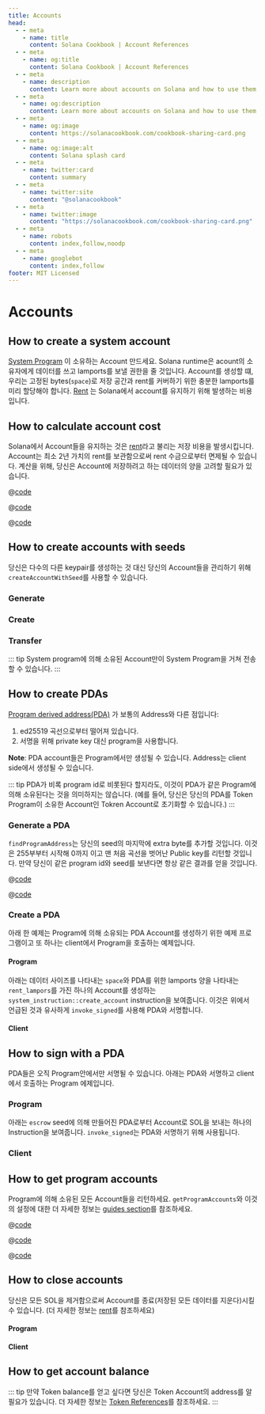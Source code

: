 ```yaml
---
title: Accounts
head:
  - - meta
    - name: title
      content: Solana Cookbook | Account References
  - - meta
    - name: og:title
      content: Solana Cookbook | Account References
  - - meta
    - name: description
      content: Learn more about accounts on Solana and how to use them in your programs.
  - - meta
    - name: og:description
      content: Learn more about accounts on Solana and how to use them in your programs.
  - - meta
    - name: og:image
      content: https://solanacookbook.com/cookbook-sharing-card.png
  - - meta
    - name: og:image:alt
      content: Solana splash card
  - - meta
    - name: twitter:card
      content: summary
  - - meta
    - name: twitter:site
      content: "@solanacookbook"
  - - meta
    - name: twitter:image
      content: "https://solanacookbook.com/cookbook-sharing-card.png"
  - - meta
    - name: robots
      content: index,follow,noodp
  - - meta
    - name: googlebot
      content: index,follow
footer: MIT Licensed
---
```


# Accounts

## How to create a system account

[System Program][1] 이 소유하는 Account 만드세요. Solana runtime은 acount의 소유자에게 데이터를 쓰고 lamports를 보낼 권한을 줄 것입니다.
Account를 생성할 떄, 우리는 고정된 bytes(`space`)로 저장 공간과 rent를 커버하기 위한 충분한 lamports를 미리 할당해야 합니다.
[Rent][2] 는 Solana에서 account를 유지하기 위해 발생하는 비용입니다.

<SolanaCodeGroup>
  <SolanaCodeGroupItem title="TS" active>

  <template v-slot:default>

@[code](@/code/accounts/create-system-account/create-system-account.en.ts)

  </template>

  <template v-slot:preview>

@[code](@/code/accounts/create-system-account/create-system-account.preview.en.ts)

  </template>

  </SolanaCodeGroupItem>
  <SolanaCodeGroupItem title="Rust">

  <template v-slot:default>

@[code](@/code/accounts/create-system-account/create-system-account.en.rs)

  </template>

  <template v-slot:preview>

@[code](@/code/accounts/create-system-account/create-system-account.preview.en.rs)

  </template>

  </SolanaCodeGroupItem>
</SolanaCodeGroup>

## How to calculate account cost

Solana에서 Account들을 유지하는 것은 [rent][2]라고 불리는 저장 비용을 발생시킵니다. Account는 최소 2년 가치의 rent를 보관함으로써 rent 수금으로부터 면제될 수 있습니다.
계산을 위해, 당신은 Account에 저장하려고 하는 데이터의 양을 고려할 필요가 있습니다.

<CodeGroup>
  <CodeGroupItem title="TS" active>

@[code](@/code/accounts/rent-exemption/rent-exemption.en.ts)

  </CodeGroupItem>

  <CodeGroupItem title="Rust">

@[code](@/code/accounts/rent-exemption/rent-exemption.en.rs)

  </CodeGroupItem>

  <CodeGroupItem title="CLI">

@[code](@/code/accounts/rent-exemption/rent-exemption.en.sh)

  </CodeGroupItem>
</CodeGroup>

## How to create accounts with seeds

당신은 다수의 다른 keypair를 생성하는 것 대신 당신의 Account들을 관리하기 위해 `createAccountWithSeed`를 사용할 수 있습니다.

### Generate

<SolanaCodeGroup>
  <SolanaCodeGroupItem title="TS" active>

  <template v-slot:default>

@[code](@/code/accounts/create-account-with-seed/generate/main.en.ts)

  </template>

  <template v-slot:preview>

@[code](@/code/accounts/create-account-with-seed/generate/main.preview.en.ts)

  </template>

  </SolanaCodeGroupItem>

  <SolanaCodeGroupItem title="Rust">

  <template v-slot:default>

@[code](@/code/accounts/create-account-with-seed/generate/main.en.rs)

  </template>

  <template v-slot:preview>

@[code](@/code/accounts/create-account-with-seed/generate/main.preview.en.rs)

  </template>
  </SolanaCodeGroupItem>
</SolanaCodeGroup>

### Create

<SolanaCodeGroup>
  <SolanaCodeGroupItem title="TS" active>

  <template v-slot:default>

@[code](@/code/accounts/create-account-with-seed/creation/main.en.ts)

  </template>

  <template v-slot:preview>

@[code](@/code/accounts/create-account-with-seed/creation/main.preview.en.ts)

  </template>

  </SolanaCodeGroupItem>

  <SolanaCodeGroupItem title="Rust" active>

  <template v-slot:default>

@[code](@/code/accounts/create-account-with-seed/creation/main.en.rs)

  </template>

  <template v-slot:preview>

@[code](@/code/accounts/create-account-with-seed/creation/main.preview.en.rs)

  </template>

  </SolanaCodeGroupItem>
</SolanaCodeGroup>

### Transfer

<SolanaCodeGroup>
  <SolanaCodeGroupItem title="TS" active>

  <template v-slot:default>

@[code](@/code/accounts/create-account-with-seed/transfer/main.en.ts)

  </template>

  <template v-slot:preview>

@[code](@/code/accounts/create-account-with-seed/transfer/main.preview.en.ts)

  </template>

  </SolanaCodeGroupItem>
</SolanaCodeGroup>

::: tip
System program에 의해 소유된 Account만이 System Program을 거쳐 전송할 수 있습니다.
:::

## How to create PDAs

[Program derived address(PDA)][3] 가 보통의 Address와 다른 점입니다:

1. ed25519 곡선으로부터 떨어져 있습니다.
2. 서명을 위해 private key 대신 program을 사용합니다.

**Note**: PDA account들은 Program에서만 생성될 수 있습니다. Address는 client side에서 생성될 수 있습니다.

::: tip
PDA가 비록 program id로 비롯된다 할지라도, 이것이 PDA가 같은 Program에 의해 소유된다는 것을 의미하지는 않습니다.
(예를 들어, 당신은 당신의 PDA를 Token Program이 소유한 Account인 Tokren Account로 초기화할 수 있습니다.)
:::

### Generate a PDA

`findProgramAddress`는 당신의 seed의 마지막에 extra byte를 추가할 것입니다.
이것은 255부부터 시작해 0까지 이고 맨 처음 곡선을 벗어난 Public key를 리턴할 것입니다.
만약 당신이 같은 program id와 seed를 보낸다면 항상 같은 결과를 얻을 것입니다.

<CodeGroup>
  <CodeGroupItem title="TS" active>

@[code](@/code/accounts/program-derived-address/derived-a-pda/find-program-address.en.ts)

  </CodeGroupItem>

  <CodeGroupItem title="Rust">

@[code](@/code/accounts/program-derived-address/derived-a-pda/find-program-address.en.rs)

  </CodeGroupItem>
</CodeGroup>

### Create a PDA

아래 한 예제는 Program에 의해 소유되는 PDA Account를 생성하기 위한 예제 프로그램이고 또 하나는 client에서 Program을 호출하는 예제입니다.

#### Program

아래는 데이터 사이즈를 나타내는 `space`와 PDA를 위한 lamports 양을 나타내는 `rent_lampors`를 가진 하나의 Account를 생성하는 `system_instruction::create_account` instruction을 보여줍니다.
이것은 위에서 언급된 것과 유사하게 `invoke_signed`를 사용해 PDA와 서명합니다.


<SolanaCodeGroup>
  <SolanaCodeGroupItem title="rust" active>

  <template v-slot:default>

@[code](@/code/accounts/program-derived-address/create-a-pda/program/src/lib.rs)

  </template>

  <template v-slot:preview>

@[code](@/code/accounts/program-derived-address/create-a-pda/program/src/lib.preview.rs)

  </template>

  </SolanaCodeGroupItem>
</SolanaCodeGroup>

#### Client

<SolanaCodeGroup>
  <SolanaCodeGroupItem title="TS" active>

  <template v-slot:default>

@[code](@/code/accounts/program-derived-address/create-a-pda/client/main.en.ts)

  </template>

  <template v-slot:preview>

@[code](@/code/accounts/program-derived-address/create-a-pda/client/main.preview.en.ts)

  </template>

  </SolanaCodeGroupItem>
</SolanaCodeGroup>

## How to sign with a PDA

PDA들은 오직 Program안에서만 서명될 수 있습니다.
아래는 PDA와 서명하고 client에서 호출하는 Program 에제입니다.

### Program

아래는 `escrow` seed에 의해 만들어진 PDA로부터 Account로 SOL을 보내는 하나의 Instruction을 보여줍니다.
`invoke_signed`는 PDA와 서명하기 위해 사용됩니다.

<SolanaCodeGroup>
  <SolanaCodeGroupItem title="Rust" active>

  <template v-slot:default>

@[code](@/code/accounts/program-derived-address/sign-a-pda/program/src/lib.rs)

  </template>

  <template v-slot:preview>

@[code](@/code/accounts/program-derived-address/sign-a-pda/program/src/lib.preview.rs)

  </template>

  </SolanaCodeGroupItem>
</SolanaCodeGroup>

### Client

<SolanaCodeGroup>
  <SolanaCodeGroupItem title="TS" active>

  <template v-slot:default>

@[code](@/code/accounts/program-derived-address/sign-a-pda/client/main.en.ts)

  </template>

  <template v-slot:preview>

@[code](@/code/accounts/program-derived-address/sign-a-pda/client/main.preview.en.ts)

  </template>

  </SolanaCodeGroupItem>
</SolanaCodeGroup>

## How to get program accounts

Program에 의해 소유된 모든 Account들을 리턴하세요. `getProgramAccounts`와 이것의 설정에 대한 더 자세한 정보는 [guides section](../guides/get-program-accounts.md)를 참조하세요.

<CodeGroup>
  <CodeGroupItem title="TS" active>

@[code](@/code/get-program-accounts/basic/basic.en.ts)

  </CodeGroupItem>

  <CodeGroupItem title="Rust">

@[code](@/code/get-program-accounts/basic/basic.en.rs)

  </CodeGroupItem>
  <CodeGroupItem title="CLI">

@[code](@/code/get-program-accounts/basic/basic.en.sh)

  </CodeGroupItem>
</CodeGroup>

## How to close accounts

당신은 모든 SOL을 제거함으로써 Account를 종료(저장된 모든 데이터를 지운다)시킬 수 있습니다. (더 자세한 정보는 [rent][2]를 참조하세요)

#### Program


<SolanaCodeGroup>
  <SolanaCodeGroupItem title="rust" active>

  <template v-slot:default>

@[code](@/code/accounts/close-account/program/src/lib.rs)

  </template>

  <template v-slot:preview>

@[code](@/code/accounts/close-account/program/src/lib.preview.rs)

  </template>

  </SolanaCodeGroupItem>
</SolanaCodeGroup>

#### Client

<SolanaCodeGroup>
  <SolanaCodeGroupItem title="TS" active>

  <template v-slot:default>

@[code](@/code/accounts/close-account/client/main.en.ts)

  </template>

  <template v-slot:preview>

@[code](@/code/accounts/close-account/client/main.preview.en.ts)

  </template>

  </SolanaCodeGroupItem>
</SolanaCodeGroup>

## How to get account balance

<SolanaCodeGroup>
  <SolanaCodeGroupItem title="TS" active>

  <template v-slot:default>

@[code](@/code/accounts/get-balance/main.en.ts)

  </template>

  <template v-slot:preview>

@[code](@/code/accounts/get-balance/main.preview.en.ts)

  </template>

  </SolanaCodeGroupItem>
  <SolanaCodeGroupItem title="Rust">

  <template v-slot:default>

@[code](@/code/accounts/get-balance/main.en.rs)

  </template>

  <template v-slot:preview>

@[code](@/code/accounts/get-balance/main.preview.en.rs)

  </template>
  
  </SolanaCodeGroupItem>

  <SolanaCodeGroupItem title="Python">

  <template v-slot:default>

@[code](@/code/accounts/get-balance/main.en.py)

  </template>

  <template v-slot:preview>

@[code](@/code/accounts/get-balance/main.preview.en.py)

  </template>

  </SolanaCodeGroupItem>
  <SolanaCodeGroupItem title="C++">

  <template v-slot:default>

@[code](@/code/accounts/get-balance/main.en.cpp)

  </template>

  <template v-slot:preview>

@[code](@/code/accounts/get-balance/main.preview.en.cpp)

  </template>

  </SolanaCodeGroupItem>
</SolanaCodeGroup>

::: tip
만약 Token balance를 얻고 싶다면 당신은 Token Account의 address를 알 필요가 있습니다. 더 자세한 정보는 [Token References](token.md)를 참조하세요.
:::

[1]: https://docs.solana.com/developing/clients/javascript-reference#systemprogram
[2]: https://docs.solana.com/developing/programming-model/accounts#rent
[3]: https://docs.solana.com/developing/programming-model/calling-between-programs#program-derived-addresses
